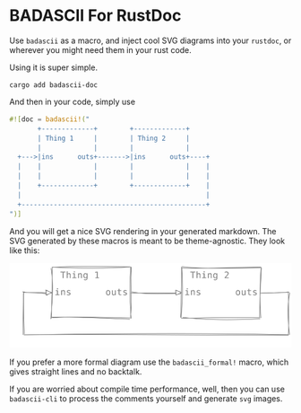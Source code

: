 # BADASCII For RustDoc

Use `badascii` as a macro, and inject cool SVG diagrams into your
`rustdoc`, or wherever you might need them in your rust code.

Using it is super simple.

```shell
cargo add badascii-doc
```

And then in your code, simply use

```rust
#![doc = badascii!("
       +-------------+        +-------------+
       | Thing 1     |        | Thing 2     |
       |             |        |             |
  +--->|ins      outs+------->|ins      outs+----+
  |    |             |        |             |    |
  |    |             |        |             |    |
  |    +-------------+        +-------------+    |
  |                                              |
  +----------------------------------------------+
")]
```

And you will get a nice SVG rendering in your
generated markdown.  The SVG generated by these
macros is meant to be theme-agnostic.  They look
like this:

![SVG of diagram](https://raw.githubusercontent.com/samitbasu/badascii/refs/heads/main/badascii/example.svg)

If you prefer a more formal diagram use the 
`badascii_formal!` macro, which gives straight
lines and no backtalk.

If you are worried about compile time performance,
well, then you can use `badascii-cli` to process
the comments yourself and generate `svg` images.
